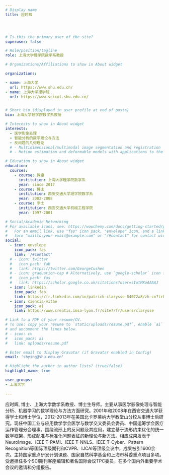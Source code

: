 ```yaml
---
# Display name
title: 应时辉




# Is this the primary user of the site?
superuser: false

# Role/position/tagline
role: 上海大学理学院数学系教授

# Organizations/Affiliations to show in About widget

organizations:

- name: 上海大学
  url: https://www.shu.edu.cn/
- name: 上海大学理学院
  url: https://www.scicol.shu.edu.cn/


# Short bio (displayed in user profile at end of posts)
bio: 上海大学理学院数学系教授

# Interests to show in About widget
interests:
  - 医学影像处理
  - 智能分析的数学理论与方法
  - 反问题的几何理论
  # - Multidimensional/multimodal image segmentation and registration
  # - Motion estimation and deformable models with applications to the 3D analysis of the heart functions

# Education to show in About widget
education:
  courses:
    - course: 教授
      institution: 上海大学理学院数学系
      year: since 2017
    - course: 博士
      institution: 西安交通大学理学院数学系
      year: 2002-2008
    - course: 学士
      institution: 西安交通大学机械工程学院
      year: 1997-2001

# Social/Academic Networking
# For available icons, see: https://wowchemy.com/docs/getting-started/page-builder/#icons
#   For an email link, use "fas" icon pack, "envelope" icon, and a link in the
#   form "mailto:your-email@example.com" or "/#contact" for contact widget.
social:
  - icon: envelope
    icon_pack: fas
    link: '/#contact'
  # - icon: twitter
  #   icon_pack: fab
  #   link: https://twitter.com/GeorgeCushen
  # - icon: graduation-cap # Alternatively, use `google-scholar` icon from `ai` icon pack
  #   icon_pack: fas
  #   link: https://scholar.google.co.uk/citations?user=sIwtMXoAAAAJ
  - icon: linkedin
    icon_pack: fab
    link: https://fr.linkedin.com/in/patrick-clarysse-84072a8/zh-cn?trk=people-guest_people_search-card
  - icon: ciencia-vitae
    icon_pack: ai
    link: https://www.creatis.insa-lyon.fr/site7/fr/users/clarysse 

# Link to a PDF of your resume/CV.
# To use: copy your resume to `static/uploads/resume.pdf`, enable `ai` icons in `params.toml`,
# and uncomment the lines below.
# - icon: cv
#   icon_pack: ai
#   link: uploads/resume.pdf

# Enter email to display Gravatar (if Gravatar enabled in Config)
email: 'shying@shu.edu.cn'

# Highlight the author in author lists? (true/false)
highlight_name: true

user_groups:
- 上海大学
 
---
```

应时辉, 博士、上海大学数学系教授、博士生导师。主要从事医学影像处理与智能分析、机器学习的数学理论与方法方面研究。2001年和2008年在西安交通大学获得学士和博士学位，2012-2013年在美国北卡罗莱纳大学教堂山分校从事博士后研究。现任中国工业与应用数学学会医学与数学交叉委员会委员、中国运筹学会医疗运作管理分会理事。围绕流形上的反问题及其应用，建立基于流形约束优化的统一数学框架，形成配准与标准化问题表征的新理论与新方法。相应成果发表于NeuroImage、IEEE T-PAMI、IEEE T-NNLS、IEEE T-Cyber、Pattern Recognition等国际顶级期刊和CVPR、IJCAI等顶级会议中，成果被引1600余次。主持国家重点研发计划课题、国家自然科学基金和上海市科委重点项目多项。受邀担任多个SCI期刊客座编辑和著名国际会议TPC委员，在多个国内外重要学术会议的邀请和分组报告。
